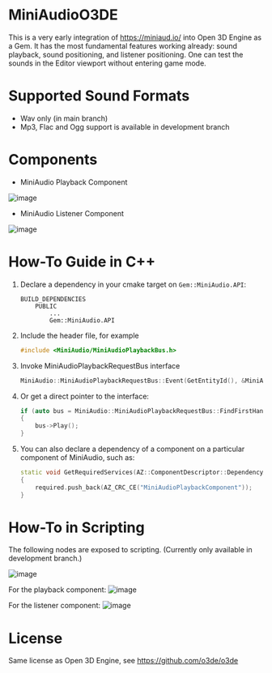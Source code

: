 # MiniAudioO3DE
This is a very early integration of https://miniaud.io/ into Open 3D Engine as a Gem. It has the most fundamental features working already: sound playback, sound positioning, and listener positioning. One can test the sounds in the Editor viewport without entering game mode.

# Supported Sound Formats
- Wav only (in main branch)
- Mp3, Flac and Ogg support is available in development branch

# Components
- MiniAudio Playback Component

![image](https://user-images.githubusercontent.com/5432499/184503877-e9d1d3ec-4520-48eb-9bc2-bff25ab47709.png)

- MiniAudio Listener Component

![image](https://user-images.githubusercontent.com/5432499/184503840-0ac54dd6-66e8-400b-bc68-8ac16f839c1f.png)

# How-To Guide in C++

1. Declare a dependency in your cmake target on `Gem::MiniAudio.API`:
    ```
    BUILD_DEPENDENCIES
        PUBLIC
            ...
            Gem::MiniAudio.API
    ```
2. Include the header file, for example
    ```cpp
    #include <MiniAudio/MiniAudioPlaybackBus.h>
    ```
3. Invoke MiniAudioPlaybackRequestBus interface
    ```cpp
    MiniAudio::MiniAudioPlaybackRequestBus::Event(GetEntityId(), &MiniAudio::MiniAudioPlaybackRequestBus::Events::Play);
    ```
4. Or get a direct pointer to the interface:
    ```cpp    
    if (auto bus = MiniAudio::MiniAudioPlaybackRequestBus::FindFirstHandler(GetEntityId()))
    {
        bus->Play();
    }
    ```
5. You can also declare a dependency of a component on a particular component of MiniAudio, such as:
    ```cpp
    static void GetRequiredServices(AZ::ComponentDescriptor::DependencyArrayType& required)
    {
        required.push_back(AZ_CRC_CE("MiniAudioPlaybackComponent"));
    }
    ```
    
# How-To in Scripting 

The following nodes are exposed to scripting. (Currently only available in development branch.)

![image](https://user-images.githubusercontent.com/5432499/197317433-18b16407-2bd8-4deb-abf1-53dd67f1d831.png)

For the playback component:
![image](https://user-images.githubusercontent.com/5432499/197317353-60f694af-4a30-46d8-bb85-89519f9e87de.png)

For the listener component:
![image](https://user-images.githubusercontent.com/5432499/197317439-5cf7eaad-b5ab-4fb1-86ac-c6d2fb75a4cd.png)



# License

Same license as Open 3D Engine, see https://github.com/o3de/o3de

